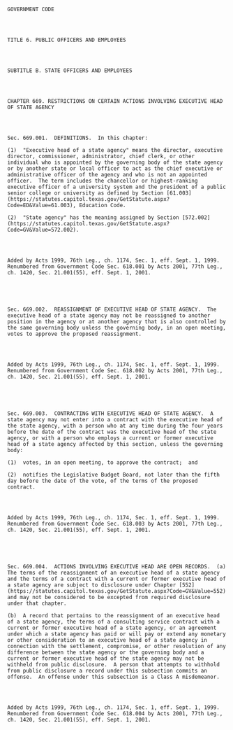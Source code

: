 ﻿
    
    
    	
    					
    
    
    GOVERNMENT CODE
    
      
    
    
    TITLE 6. PUBLIC OFFICERS AND EMPLOYEES
    
      
    
    
    SUBTITLE B. STATE OFFICERS AND EMPLOYEES
    
      
    
    
    CHAPTER 669. RESTRICTIONS ON CERTAIN ACTIONS INVOLVING EXECUTIVE HEAD OF STATE AGENCY
    
      
    
    
    Sec. 669.001.  DEFINITIONS.  In this chapter:
    
    (1)  "Executive head of a state agency" means the director, executive director, commissioner, administrator, chief clerk, or other individual who is appointed by the governing body of the state agency or by another state or local officer to act as the chief executive or administrative officer of the agency and who is not an appointed officer.  The term includes the chancellor or highest-ranking executive officer of a university system and the president of a public senior college or university as defined by Section [61.003](https://statutes.capitol.texas.gov/GetStatute.aspx?Code=ED&Value=61.003), Education Code.
    
    (2)  "State agency" has the meaning assigned by Section [572.002](https://statutes.capitol.texas.gov/GetStatute.aspx?Code=GV&Value=572.002).
    
    
    
    
    Added by Acts 1999, 76th Leg., ch. 1174, Sec. 1, eff. Sept. 1, 1999.  Renumbered from Government Code Sec. 618.001 by Acts 2001, 77th Leg., ch. 1420, Sec. 21.001(55), eff. Sept. 1, 2001.
    
    
    
    
    
    Sec. 669.002.  REASSIGNMENT OF EXECUTIVE HEAD OF STATE AGENCY.  The executive head of a state agency may not be reassigned to another position in the agency or at another agency that is also controlled by the same governing body unless the governing body, in an open meeting, votes to approve the proposed reassignment.
    
    
    
    
    Added by Acts 1999, 76th Leg., ch. 1174, Sec. 1, eff. Sept. 1, 1999.  Renumbered from Government Code Sec. 618.002 by Acts 2001, 77th Leg., ch. 1420, Sec. 21.001(55), eff. Sept. 1, 2001.
    
    
    
    
    
    Sec. 669.003.  CONTRACTING WITH EXECUTIVE HEAD OF STATE AGENCY.  A state agency may not enter into a contract with the executive head of the state agency, with a person who at any time during the four years before the date of the contract was the executive head of the state agency, or with a person who employs a current or former executive head of a state agency affected by this section, unless the governing body:
    
    (1)  votes, in an open meeting, to approve the contract;  and
    
    (2)  notifies the Legislative Budget Board, not later than the fifth day before the date of the vote, of the terms of the proposed contract.
    
    
    
    
    Added by Acts 1999, 76th Leg., ch. 1174, Sec. 1, eff. Sept. 1, 1999.  Renumbered from Government Code Sec. 618.003 by Acts 2001, 77th Leg., ch. 1420, Sec. 21.001(55), eff. Sept. 1, 2001.
    
    
    
    
    
    Sec. 669.004.  ACTIONS INVOLVING EXECUTIVE HEAD ARE OPEN RECORDS.  (a)  The terms of the reassignment of an executive head of a state agency and the terms of a contract with a current or former executive head of a state agency are subject to disclosure under Chapter [552](https://statutes.capitol.texas.gov/GetStatute.aspx?Code=GV&Value=552) and may not be considered to be excepted from required disclosure under that chapter.
    
    (b)  A record that pertains to the reassignment of an executive head of a state agency, the terms of a consulting service contract with a current or former executive head of a state agency, or an agreement under which a state agency has paid or will pay or extend any monetary or other consideration to an executive head of a state agency in connection with the settlement, compromise, or other resolution of any difference between the state agency or the governing body and a current or former executive head of the state agency may not be withheld from public disclosure.  A person that attempts to withhold from public disclosure a record under this subsection commits an offense.  An offense under this subsection is a Class A misdemeanor.
    
    
    
    
    Added by Acts 1999, 76th Leg., ch. 1174, Sec. 1, eff. Sept. 1, 1999.  Renumbered from Government Code Sec. 618.004 by Acts 2001, 77th Leg., ch. 1420, Sec. 21.001(55), eff. Sept. 1, 2001.
    
    
    
    
    				
